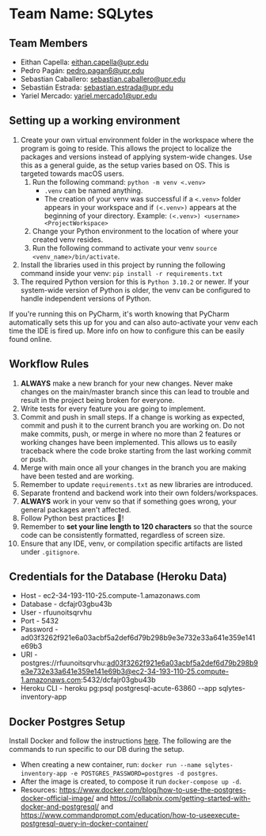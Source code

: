 # Team Name: SQLytes

## Team Members

- Eithan Capella: eithan.capella@upr.edu
- Pedro Pagán: pedro.pagan6@upr.edu
- Sebastian Caballero: sebastian.caballero@upr.edu
- Sebastián Estrada: sebastian.estrada@upr.edu
- Yariel Mercado: yariel.mercado1@upr.edu

## Setting up a working environment
1. Create your own virtual environment folder in the workspace where the program is going to reside.
   This allows the project to localize the packages and versions instead of applying system-wide changes.
   Use this as a general guide, as the setup varies based on OS. This is targeted towards macOS users.
      1. Run the following command: `python -m venv <.venv>`
         - `.venv` can be named anything.
         - The creation of your venv was successful if a `<.venv>` folder appears in your workspace and if `(<.venv>)`
           appears at the beginning of your directory. Example: `(<.venv>) <username> <ProjectWorkspace>`
      2. Change your Python environment to the location of where your created venv resides.
      3. Run the following command to activate your venv `source <venv_name>/bin/activate`.
2. Install the libraries used in this project by running the following command inside your venv:
   `pip install -r requirements.txt`
3. The required Python version for this is `Python 3.10.2` or newer. If your system-wide version of Python is older,
   the venv can be configured to handle independent versions of Python.

If you're running this on PyCharm, it's worth knowing that PyCharm automatically sets this up for you and can also
auto-activate your venv each time the IDE is fired up. More info on how to configure this can be easily found online.

## Workflow Rules
1. **ALWAYS** make a new branch for your new changes. Never make changes on the main/master branch since this can
   lead to trouble and result in the project being broken for everyone.
2. Write tests for every feature you are going to implement.
3. Commit and push in small steps. If a change is working as expected, commit and push it to the current branch you are
   working on. Do not make commits, push, or merge in where no more than 2 features or working changes have been
   implemented. This allows us to easily traceback where the code broke starting from the last working commit or push.
4. Merge with main once all your changes in the branch you are making have been tested and are working.
5. Remember to update `requirements.txt` as new libraries are introduced.
6. Separate frontend and backend work into their own folders/workspaces.
7. **ALWAYS** work in your venv so that if something goes wrong, your general packages aren't affected.
8. Follow Python best practices :snake:!
9. Remember to **set your line length to 120 characters** so that the source code can be consistently formatted,
   regardless of screen size.
10. Ensure that any IDE, venv, or compilation specific artifacts are listed under `.gitignore`.

## Credentials for the Database (Heroku Data)
* Host - ec2-34-193-110-25.compute-1.amazonaws.com
* Database - dcfajr03gbu43b
* User - rfuunoitsqrvhu
* Port - 5432
* Password - ad03f3262f921e6a03acbf5a2def6d79b298b9e3e732e33a641e359e141e69b3
* URI - postgres://rfuunoitsqrvhu:ad03f3262f921e6a03acbf5a2def6d79b298b9e3e732e33a641e359e141e69b3@ec2-34-193-110-25.compute-1.amazonaws.com:5432/dcfajr03gbu43b
* Heroku CLI - heroku pg:psql postgresql-acute-63860 --app sqlytes-inventory-app

## Docker Postgres Setup
Install Docker and follow the instructions [here](https://www.docker.com/blog/how-to-use-the-postgres-docker-official-image/).
The following are the commands to run specific to our DB during the setup.
- When creating a new container, run: `docker run --name sqlytes-inventory-app -e POSTGRES_PASSWORD=postgres -d postgres`.
- After the image is created, to compose it run `docker-compose up -d`.
- Resources: https://www.docker.com/blog/how-to-use-the-postgres-docker-official-image/ and 
 https://collabnix.com/getting-started-with-docker-and-postgresql/ and 
https://www.commandprompt.com/education/how-to-useexecute-postgresql-query-in-docker-container/